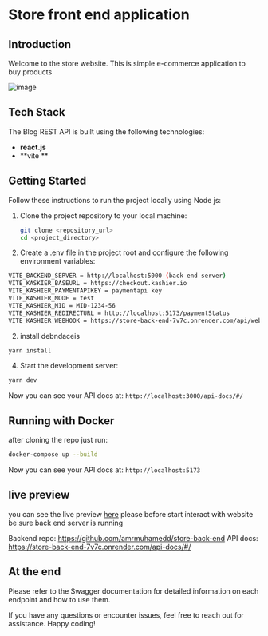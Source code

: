 # Store front end application

## Introduction

Welcome to the store website. This is simple e-commerce application to buy products

![image](https://github.com/user-attachments/assets/dbbdeb2b-e586-490a-b874-36e3e4f578e2)



## Tech Stack

The Blog REST API is built using the following technologies:

- **react.js**
- **vite **


## Getting Started

Follow these instructions to run the project locally using Node js:

1. Clone the project repository to your local machine:

   ```bash
   git clone <repository_url>
   cd <project_directory>

1. Create a .env file in the project root and configure the following environment variables:

```bash
VITE_BACKEND_SERVER = http://localhost:5000 (back end server)
VITE_KASKIER_BASEURL = https://checkout.kashier.io
VITE_KASHIER_PAYMENTAPIKEY = paymentapi key
VITE_KASHIER_MODE = test
VITE_KASHIER_MID = MID-1234-56
VITE_KASHIER_REDIRECTURL = http://localhost:5173/paymentStatus
VITE_KASHIER_WEBHOOK = https://store-back-end-7v7c.onrender.com/api/webhook/kashier-webhook (webhook URL)

```
2. install debndaceis

```bash
yarn install
```

4. Start the development server:
   
```bash
yarn dev
```

Now you can see your API docs at: `http://localhost:3000/api-docs/#/`
## Running with Docker

after cloning the repo just run: 
```bash
docker-compose up --build
```
Now you can see your API docs at: `http://localhost:5173`


## live preview
you can see the live preview [here](https://store-front-end-rouge.vercel.app/)
please before start interact with website be sure back end server is running

Backend repo: https://github.com/amrmuhamedd/store-back-end
API docs: https://store-back-end-7v7c.onrender.com/api-docs/#/

## At the end 
Please refer to the Swagger documentation for detailed information on each endpoint and how to use them.

If you have any questions or encounter issues, feel free to reach out for assistance. Happy coding!

